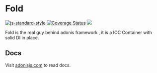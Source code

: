 # Fold

[![js-standard-style](https://img.shields.io/badge/code%20style-standard-brightgreen.svg?style=flat)](https://github.com/feross/standard)
[![Coverage Status](https://coveralls.io/repos/adonisjs/fold/badge.svg?branch=master&service=github)](https://coveralls.io/github/adonisjs/fold?branch=master)
![](https://img.shields.io/travis/adonisjs/fold.svg)

Fold is the real guy behind adonis framework , it is a IOC Container with solid DI in place.

## Docs

Visit [adonisjs.com](#http://www.adonisjs.com) to read docs.
